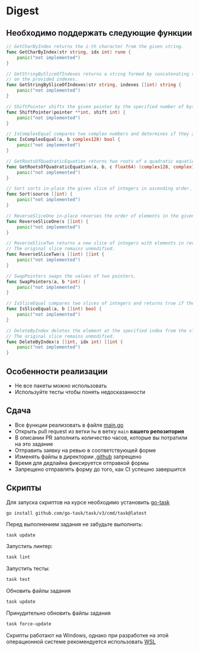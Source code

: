 # Digest

## Необходимо поддержать следующие функции

```go
// GetCharByIndex returns the i-th character from the given string.
func GetCharByIndex(str string, idx int) rune {
	panic("not implemented")
}

// GetStringBySliceOfIndexes returns a string formed by concatenating specific characters from the input string based
// on the provided indexes.
func GetStringBySliceOfIndexes(str string, indexes []int) string {
	panic("not implemented")
}

// ShiftPointer shifts the given pointer by the specified number of bytes using unsafe.Add.
func ShiftPointer(pointer **int, shift int) {
	panic("not implemented")
}

// IsComplexEqual compares two complex numbers and determines if they are equal.
func IsComplexEqual(a, b complex128) bool {
	panic("not implemented")
}

// GetRootsOfQuadraticEquation returns two roots of a quadratic equation ax^2 + bx + c = 0.
func GetRootsOfQuadraticEquation(a, b, c float64) (complex128, complex128) {
	panic("not implemented")
}

// Sort sorts in-place the given slice of integers in ascending order.
func Sort(source []int) {
	panic("not implemented")
}

// ReverseSliceOne in-place reverses the order of elements in the given slice.
func ReverseSliceOne(s []int) {
	panic("not implemented")
}

// ReverseSliceTwo returns a new slice of integers with elements in reverse order compared to the input slice.
// The original slice remains unmodified.
func ReverseSliceTwo(s []int) []int {
	panic("not implemented")
}

// SwapPointers swaps the values of two pointers.
func SwapPointers(a, b *int) {
	panic("not implemented")
}

// IsSliceEqual compares two slices of integers and returns true if they contain the same elements in the same order.
func IsSliceEqual(a, b []int) bool {
	panic("not implemented")
}

// DeleteByIndex deletes the element at the specified index from the slice and returns a new slice.
// The original slice remains unmodified.
func DeleteByIndex(s []int, idx int) []int {
	panic("not implemented")
}
```

## Особенности реализации
* Не все пакеты можно использовать
* Используйте тесты чтобы понять недосказанности

## Сдача
* Все функции реализовать в файле [main.go](./internal/digest/main.go)
* Открыть pull request из ветки `hw` в ветку `main` **вашего репозитория**
* В описании PR заполнить количество часов, которые вы потратили на это задание
* Отправить заявку на ревью в соответствующей форме
* Изменять файлы в директории [.github](.github) запрещено
* Время для дедлайна фиксируется отправкой формы
* Запрещено отправлять форму до того, как CI успешно завершится 

## Скрипты
Для запуска скриптов на курсе необходимо установить [go-task](https://taskfile.dev/docs/installation)

`go install github.com/go-task/task/v3/cmd/task@latest`

Перед выполнением задания не забудьте выполнить:

```bash 
task update
```

Запустить линтер:
```bash 
task lint
```

Запустить тесты:
```bash
task test
``` 

Обновить файлы задания
```bash
task update
```

Принудительно обновить файлы задания
```bash
task force-update
```

Скрипты работают на Windows, однако при разработке на этой операционной системе
рекомендуется использовать [WSL](https://learn.microsoft.com/en-us/windows/wsl/install)
